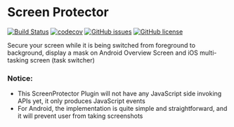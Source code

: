 # Screen Protector
[![Build Status](https://travis-ci.org/mihui/ScreenProtector.svg?branch=master)](https://travis-ci.org/mihui/ScreenProtector)
[![codecov](https://codecov.io/gh/mihui/ScreenProtector/branch/master/graph/badge.svg)](https://codecov.io/gh/mihui/ScreenProtector)
[![GitHub issues](https://img.shields.io/github/issues/mihui/ScreenProtector.svg)](https://github.com/mihui/ScreenProtector/issues)
[![GitHub license](https://img.shields.io/badge/license-Apache%202-blue.svg)](https://raw.githubusercontent.com/mihui/ScreenProtector/master/LICENSE)

Secure your screen while it is being switched from foreground to background, display a mask on Android Overview Screen and iOS multi-tasking screen (task switcher)

### Notice:
- This ScreenProtector Plugin will not have any JavaScript side invoking APIs yet, it only produces JavaScript events
- For Android, the implementation is quite simple and straightforward, and it will prevent user from taking screenshots
